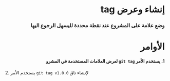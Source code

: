 
# <div dir =rtl >إنشاء وعرض tag
</div>

### <div dir=rtl >وضع علامة على المشروع عند نقطة محددة لليسهل الرجوع اليها   </div>


# <div dir = rtl > الأوامر</div>

#### <div dir = rtl > 1. يستخدم الأمر `git tag` لعرض العلامات المستخدمة في المشرو 
2. يستخدم الأمر `git tag v1.0.0` لإنشاء تاق</div>




